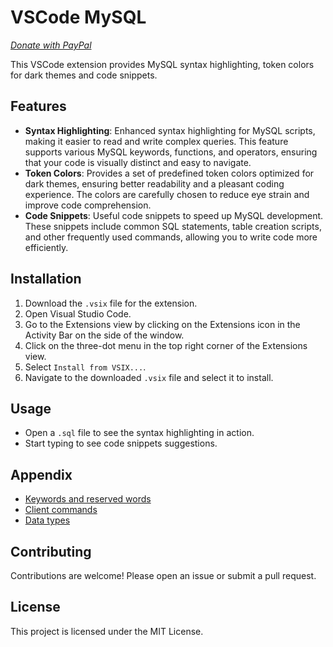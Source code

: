 # VSCode MySQL

_[Donate with PayPal](https://paypal.me/zendobk)_

This VSCode extension provides MySQL syntax highlighting, token colors for dark themes and code snippets.

## Features

- **Syntax Highlighting**: Enhanced syntax highlighting for MySQL scripts, making it easier to read and write complex queries. This feature supports various MySQL keywords, functions, and operators, ensuring that your code is visually distinct and easy to navigate.
- **Token Colors**: Provides a set of predefined token colors optimized for dark themes, ensuring better readability and a pleasant coding experience. The colors are carefully chosen to reduce eye strain and improve code comprehension.
- **Code Snippets**: Useful code snippets to speed up MySQL development. These snippets include common SQL statements, table creation scripts, and other frequently used commands, allowing you to write code more efficiently.

## Installation

1. Download the `.vsix` file for the extension.
2. Open Visual Studio Code.
3. Go to the Extensions view by clicking on the Extensions icon in the Activity Bar on the side of the window.
4. Click on the three-dot menu in the top right corner of the Extensions view.
5. Select `Install from VSIX...`.
6. Navigate to the downloaded `.vsix` file and select it to install.

## Usage

- Open a `.sql` file to see the syntax highlighting in action.
- Start typing to see code snippets suggestions.

## Appendix

- [Keywords and reserved words](https://dev.mysql.com/doc/mysqld-version-reference/en/keywords-8-4.html)
- [Client commands](https://dev.mysql.com/doc/refman/8.4/en/mysql-commands.html)
- [Data types](https://www.w3schools.com/mysql/mysql_datatypes.asp)

## Contributing

Contributions are welcome! Please open an issue or submit a pull request.

## License

This project is licensed under the MIT License.
